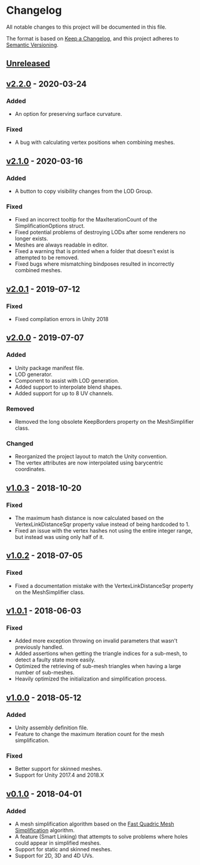# Changelog
All notable changes to this project will be documented in this file.

The format is based on [Keep a Changelog](https://keepachangelog.com/en/1.0.0/),
and this project adheres to [Semantic Versioning](https://semver.org/spec/v2.0.0.html).

## [Unreleased][unreleased]

## [v2.2.0] - 2020-03-24
### Added
- An option for preserving surface curvature.

### Fixed
- A bug with calculating vertex positions when combining meshes.

## [v2.1.0] - 2020-03-16
### Added
- A button to copy visibility changes from the LOD Group.

### Fixed
- Fixed an incorrect tooltip for the MaxIterationCount of the SimplificationOptions struct.
- Fixed potential problems of destroying LODs after some renderers no longer exists.
- Meshes are always readable in editor.
- Fixed a warning that is printed when a folder that doesn't exist is attempted to be removed.
- Fixed bugs where mismatching bindposes resulted in incorrectly combined meshes.

## [v2.0.1] - 2019-07-12
### Fixed
- Fixed compilation errors in Unity 2018

## [v2.0.0] - 2019-07-07
### Added
- Unity package manifest file.
- LOD generator.
- Component to assist with LOD generation.
- Added support to interpolate blend shapes.
- Added support for up to 8 UV channels.

### Removed
- Removed the long obsolete KeepBorders property on the MeshSimplifier class.

### Changed
- Reorganized the project layout to match the Unity convention.
- The vertex attributes are now interpolated using barycentric coordinates.

## [v1.0.3] - 2018-10-20
### Fixed
- The maximum hash distance is now calculated based on the VertexLinkDistanceSqr property value instead of being hardcoded to 1.
- Fixed an issue with the vertex hashes not using the entire integer range, but instead was using only half of it.

## [v1.0.2] - 2018-07-05
### Fixed
- Fixed a documentation mistake with the VertexLinkDistanceSqr property on the MeshSimplifier class.

## [v1.0.1] - 2018-06-03
### Fixed
- Added more exception throwing on invalid parameters that wasn't previously handled.
- Added assertions when getting the triangle indices for a sub-mesh, to detect a faulty state more easily.
- Optimized the retrieving of sub-mesh triangles when having a large number of sub-meshes.
- Heavily optimized the initialization and simplification process.

## [v1.0.0] - 2018-05-12
### Added
- Unity assembly definition file.
- Feature to change the maximum iteration count for the mesh simplification.

### Fixed
- Better support for skinned meshes.
- Support for Unity 2017.4 and 2018.X

## [v0.1.0] - 2018-04-01
### Added
- A mesh simplification algorithm based on the [Fast Quadric Mesh Simplification](https://github.com/sp4cerat/Fast-Quadric-Mesh-Simplification) algorithm.
- A feature (Smart Linking) that attempts to solve problems where holes could appear in simplified meshes.
- Support for static and skinned meshes.
- Support for 2D, 3D and 4D UVs.

[unreleased]: https://github.com/Whinarn/UnityMeshSimplifier/compare/v2.2.0...HEAD
[v2.2.0]: https://github.com/Whinarn/UnityMeshSimplifier/compare/v2.1.0...v2.2.0
[v2.1.0]: https://github.com/Whinarn/UnityMeshSimplifier/compare/v2.0.1...v2.1.0
[v2.0.1]: https://github.com/Whinarn/UnityMeshSimplifier/compare/v2.0.0...v2.0.1
[v2.0.0]: https://github.com/Whinarn/UnityMeshSimplifier/compare/v1.0.3-legacy...v2.0.0
[v1.0.3]: https://github.com/Whinarn/UnityMeshSimplifier/compare/v1.0.2-legacy...v1.0.3-legacy
[v1.0.2]: https://github.com/Whinarn/UnityMeshSimplifier/compare/v1.0.1-legacy...v1.0.2-legacy
[v1.0.1]: https://github.com/Whinarn/UnityMeshSimplifier/compare/v1.0.0-legacy...v1.0.1-legacy
[v1.0.0]: https://github.com/Whinarn/UnityMeshSimplifier/compare/v0.1.0-legacy...v1.0.0-legacy
[v0.1.0]: https://github.com/Whinarn/UnityMeshSimplifier/releases/tag/v0.1.0-legacy
